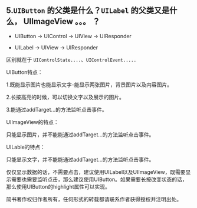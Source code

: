 ## 5.`UIButton` 的父类是什么？`UILabel` 的父类又是什么， UIImageView 。。。 ？



* UIButton -> UIControl -> UIView -> UIResponder

* UILabel -> UIView -> UIResponder

区别就在于 `UIControlState....`、`UIControlEvent.....`



UIButton特点：

1.既能显示图片也能显示文字-能显示两张图片，背景图片以及内容图片。

2.长按高亮的时候，可以切换文字以及展示的图片。

3.能通过addTarget...的方法监听点击事件。

UIImageView的特点：

只能显示图片，并不能能通过addTarget...的方法监听点击事件。

UILable的特点：

只能显示文字，并不能能通过addTarget...的方法监听点击事件。



仅仅显示数据的话，不需要点击，建议使用UILabel以及UIImageView，既需要显示需要也需要监听点击，那么建议使用UIButton。如果需要长按改变状态的话，那么使用UIButton的highlight属性可以实现。

简书著作权归作者所有，任何形式的转载都请联系作者获得授权并注明出处。